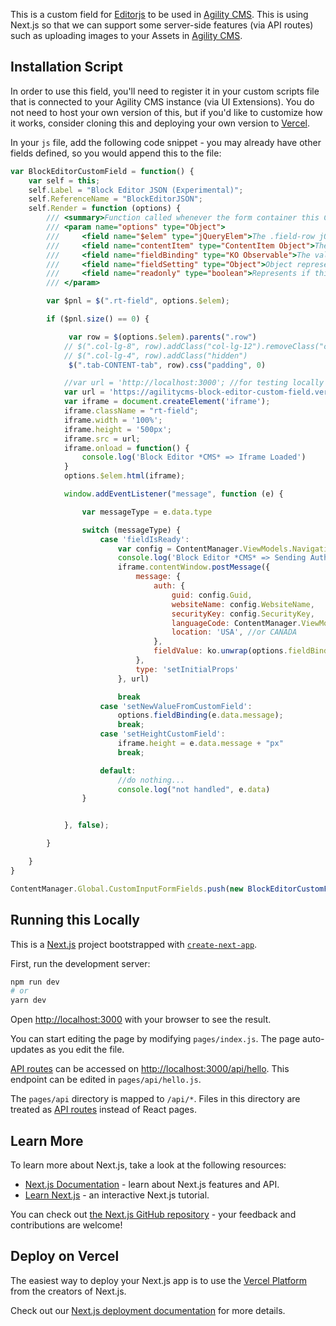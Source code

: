 This is a custom field for [Editorjs](https://editorjs.io/) to be used in [Agility CMS](https://agilitycms.com). This is using Next.js so that we can support some server-side features (via API routes) such as uploading images to your Assets in [Agility CMS](https://agilitycms.com).

## Installation Script
In order to use this field, you'll need to register it in your custom scripts file that is connected to your Agility CMS instance (via UI Extensions). You do not need to host your own version of this, but if you'd like to customize how it works, consider cloning this and deploying your own version to [Vercel](https://vercel.com).

In your `js` file, add the following code snippet - you may already have other fields defined, so you would append this to the file:
```javascript
var BlockEditorCustomField = function() {
    var self = this;
    self.Label = "Block Editor JSON (Experimental)";
    self.ReferenceName = "BlockEditorJSON";
    self.Render = function (options) {
        /// <summary>Function called whenever the form container this Custom Field Type is rendered or refreshed.</summary>
        /// <param name="options" type="Object">
        ///     <field name="$elem" type="jQueryElem">The .field-row jQuery Dom Element.</field>
        ///     <field name="contentItem" type="ContentItem Object">The entire Content Item object including Values and their KO Observable properties of all other fields on the form.</field>
        ///     <field name="fieldBinding" type="KO Observable">The value binding of thie Custom Field Type. Get and set this field's value using this property.</field>
        ///     <field name="fieldSetting" type="Object">Object representing the field's settings such as 'Hidden', 'Label', and 'Description'</field>
        ///     <field name="readonly" type="boolean">Represents if this field should be readonly or not.</field>
        /// </param>

		var $pnl = $(".rt-field", options.$elem);

		if ($pnl.size() == 0) {

             var row = $(options.$elem).parents(".row")
			// $(".col-lg-8", row).addClass("col-lg-12").removeClass("col-lg-8")
			// $(".col-lg-4", row).addClass("hidden")
			 $(".tab-CONTENT-tab", row).css("padding", 0)

			//var url = 'http://localhost:3000'; //for testing locally
            var url = 'https://agilitycms-block-editor-custom-field.vercel.app/'; //uses a hosted, multi-tenanted endpoint for any customer, replace with your own deployed URL if you have your own version
			var iframe = document.createElement('iframe');
			iframe.className = "rt-field";
			iframe.width = '100%';
			iframe.height = '500px';
			iframe.src = url;
			iframe.onload = function() {
				console.log('Block Editor *CMS* => Iframe Loaded')
			}
			options.$elem.html(iframe);

			window.addEventListener("message", function (e) {

				var messageType = e.data.type

				switch (messageType) {
					case 'fieldIsReady':
						var config = ContentManager.ViewModels.Navigation.globalConfig();
						console.log('Block Editor *CMS* => Sending Auth and fieldValue message');
						iframe.contentWindow.postMessage({
							message: {
								auth: {
									guid: config.Guid,
									websiteName: config.WebsiteName,
									securityKey: config.SecurityKey,
									languageCode: ContentManager.ViewModels.Navigation.currentLanguageCode(),
									location: 'USA', //or CANADA
								},
								fieldValue: ko.unwrap(options.fieldBinding)
							},
							type: 'setInitialProps'
						}, url)

						break
					case 'setNewValueFromCustomField':
						options.fieldBinding(e.data.message);
						break;
					case 'setHeightCustomField':
						iframe.height = e.data.message + "px"
						break;

					default:
						//do nothing...
						console.log("not handled", e.data)
				}


			}, false);

		}

    }
}

ContentManager.Global.CustomInputFormFields.push(new BlockEditorCustomField());
```



## Running this Locally
This is a [Next.js](https://nextjs.org/) project bootstrapped with [`create-next-app`](https://github.com/vercel/next.js/tree/canary/packages/create-next-app).

First, run the development server:

```bash
npm run dev
# or
yarn dev
```

Open [http://localhost:3000](http://localhost:3000) with your browser to see the result.

You can start editing the page by modifying `pages/index.js`. The page auto-updates as you edit the file.

[API routes](https://nextjs.org/docs/api-routes/introduction) can be accessed on [http://localhost:3000/api/hello](http://localhost:3000/api/hello). This endpoint can be edited in `pages/api/hello.js`.

The `pages/api` directory is mapped to `/api/*`. Files in this directory are treated as [API routes](https://nextjs.org/docs/api-routes/introduction) instead of React pages.

## Learn More

To learn more about Next.js, take a look at the following resources:

- [Next.js Documentation](https://nextjs.org/docs) - learn about Next.js features and API.
- [Learn Next.js](https://nextjs.org/learn) - an interactive Next.js tutorial.

You can check out [the Next.js GitHub repository](https://github.com/vercel/next.js/) - your feedback and contributions are welcome!

## Deploy on Vercel

The easiest way to deploy your Next.js app is to use the [Vercel Platform](https://vercel.com/new?utm_medium=default-template&filter=next.js&utm_source=create-next-app&utm_campaign=create-next-app-readme) from the creators of Next.js.

Check out our [Next.js deployment documentation](https://nextjs.org/docs/deployment) for more details.
